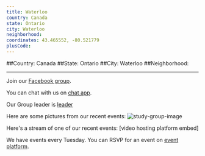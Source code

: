 ```yaml
---
title: Waterloo
country: Canada
state: Ontario
city: Waterloo
neighborhood: 
coordinates: 43.465552, -80.521779
plusCode:
---
```


##Country: Canada
##State: Ontario
##City: Waterloo
##Neighborhood: 
*****
Join our [Facebook group](https://www.facebook.com/groups/free.code.camp.kitchener.waterloo.on).

You can chat with us on [chat app]().

Our Group leader is [leader]()

Here are some pictures from our recent events:
![study-group-image]()

Here's a stream of one of our recent events:
[video hosting platform embed]

We have events every Tuesday. You can RSVP for an event on [event platform]().
